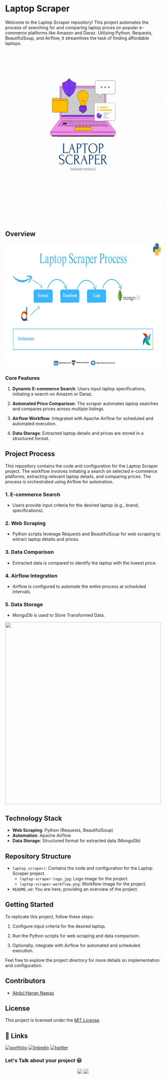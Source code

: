 # Laptop Scraper

Welcome to the Laptop Scraper repository! This project automates the process of searching for and comparing laptop prices on popular e-commerce platforms like Amazon and Daraz. Utilizing Python, Requests, BeautifulSoup, and Airflow, it streamlines the task of finding affordable laptops.

<img src="/process-imgs/laptop-scraper-logo.gif" width="100%" height="550px" />

## Overview

<img src="/process-imgs/laptop-scraper-process.jpg" width="100%" height="400px" />

### Core Features

1. **Dynamic E-commerce Search**: Users input laptop specifications, initiating a search on Amazon or Daraz.

2. **Automated Price Comparison**: The scraper automates laptop searches and compares prices across multiple listings.

3. **Airflow Workflow**: Integrated with Apache Airflow for scheduled and automated execution.

4. **Data Storage**: Extracted laptop details and prices are stored in a structured format.

## Project Process

This repository contains the code and configuration for the Laptop Scraper project. The workflow involves initiating a search on selected e-commerce platforms, extracting relevant laptop details, and comparing prices. The process is orchestrated using Airflow for automation.

### 1. E-commerce Search

- Users provide input criteria for the desired laptop (e.g., brand, specifications).

### 2. Web Scraping

- Python scripts leverage Requests and BeautifulSoup for web scraping to extract laptop details and prices.

### 3. Data Comparison

- Extracted data is compared to identify the laptop with the lowest price.

### 4. Airflow Integration

- Airflow is configured to automate the entire process at scheduled intervals.

### 5. Data Storage

- MongoDb is used to Store Transformed Data.

<img src="/process-imgs/laptop-scraper-ERD.png" width="100%" height="590px" />

## Technology Stack

- **Web Scraping**: Python (Requests, BeautifulSoup)
- **Automation**: Apache Airflow
- **Data Storage**: Structured format for extracted data (MongoDb)

## Repository Structure

- `laptop_scraper/`: Contains the code and configuration for the Laptop Scraper project.
  - `laptop-scraper-logo.jpg`: Logo image for the project.
  - `laptop-scraper-workflow.png`: Workflow image for the project.
- `README.md`: You are here, providing an overview of the project.

## Getting Started

To replicate this project, follow these steps:

1. Configure input criteria for the desired laptop.

2. Run the Python scripts for web scraping and data comparison.

3. Optionally, integrate with Airflow for automated and scheduled execution.

Feel free to explore the project directory for more details on implementation and configuration.

## Contributors

- [Abdul Hanan Nawaz](https://www.github.com/Hanan-Nawaz) 

## License

This project is licensed under the [MIT License](LICENSE).

## 🔗 Links
[![portfolio](https://img.shields.io/badge/my_portfolio-000?style=for-the-badge&logo=ko-fi&logoColor=white)](https://hanannawaz.com/)
[![linkedin](https://img.shields.io/badge/linkedin-0A66C2?style=for-the-badge&logo=linkedin&logoColor=white)](https://www.linkedin.com/in/abdulhanan0/)
[![twitter](https://img.shields.io/badge/twitter-1DA1F2?style=for-the-badge&logo=twitter&logoColor=white)](https://twitter.com/HananNawaz0/)

<h3 align="left">Let's Talk about your project 😃 </h3>
<p align="center">
<a href="https://www.upwork.com/freelancers/~yourupworkprofile"><img src="https://img.shields.io/badge/-Abdul%20Hanan%20Nawaz-6fda44?style=flat&logo=upwork&logoColor=white"/></a>
<a href="https://www.fiverr.com/yourfiverrprofile"><img src="https://img.shields.io/badge/-Abdul%20Hanan%20Nawaz-00b22d?style=flat&logo=Fiverr&logoColor=white"/></a>
